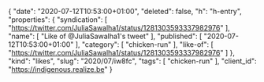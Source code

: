 {
  "date": "2020-07-12T10:53:00+01:00",
  "deleted": false,
  "h": "h-entry",
  "properties": {
    "syndication": [
      "https://twitter.com/JuliaSawalha1/status/1281303593337982976"
    ],
    "name": [
      "Like of @JuliaSawalha1's tweet"
    ],
    "published": [
      "2020-07-12T10:53:00+01:00"
    ],
    "category": [
      "chicken-run"
    ],
    "like-of": [
      "https://twitter.com/JuliaSawalha1/status/1281303593337982976"
    ]
  },
  "kind": "likes",
  "slug": "2020/07/iw8fc",
  "tags": [
    "chicken-run"
  ],
  "client_id": "https://indigenous.realize.be"
}
